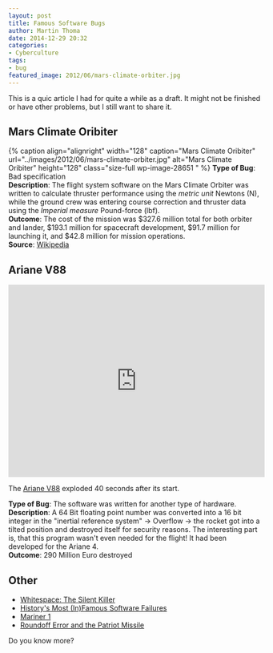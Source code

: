 ```yaml
---
layout: post
title: Famous Software Bugs
author: Martin Thoma
date: 2014-12-29 20:32
categories: 
- Cyberculture
tags:
- bug
featured_image: 2012/06/mars-climate-orbiter.jpg
---
```


<div class="info">This is a quic article I had for quite a while as a draft. It might not be finished or have other problems, but I still want to share it.</div>

## Mars Climate Oribiter
{% caption align="alignright" width="128" caption="Mars Climate Oribiter" url="../images/2012/06/mars-climate-orbiter.jpg" alt="Mars Climate Oribiter"  height="128" class="size-full wp-image-28651 "  %}
**Type of Bug**: Bad specification<br/>
**Description**:  The flight system software on the Mars Climate Orbiter was written to calculate thruster performance using the <em>metric unit</em> Newtons (N), while the ground crew was entering course correction and thruster data using the <em>Imperial measure</em> Pound-force (lbf).<br/>
**Outcome**: The cost of the mission was $327.6 million total for both orbiter and lander, $193.1 million for spacecraft development, $91.7 million for launching it, and $42.8 million for mission operations.<br/>
**Source**: <a href="http://en.wikipedia.org/wiki/Mars_Climate_Orbiter">Wikipedia</a>

## Ariane V88
<iframe width="512" height="384" src="http://www.youtube.com/embed/kYUrqdUyEpI" frameborder="0" allowfullscreen></iframe>

The <a href="http://de.wikipedia.org/wiki/Ariane_V88">Ariane V88</a> exploded 40 seconds after its start.

**Type of Bug**: The software was written for another type of hardware.<br/>
**Description**: A 64 Bit floating point number was converted into a 16 bit integer in the "inertial reference system" → Overflow → the rocket got into a tilted position and destroyed itself for security reasons. The interesting part is, that this program wasn't even needed for the flight! It had been developed for the Ariane 4.<br/>
**Outcome**: 290 Million Euro destroyed

## Other

* [Whitespace: The Silent Killer](http://www.codinghorror.com/blog/2009/11/whitespace-the-silent-killer.html)
* [History's Most (In)Famous Software Failures](http://bugsniffer.blogspot.de/2007/11/infamous-software-failures.html)
* [Mariner 1](https://en.wikipedia.org/wiki/Mariner_1)
* [Roundoff Error and the Patriot Missile](http://www.ual.es/~plopez/docencia/itis/patriot.htm)

Do you know more?